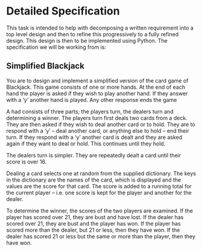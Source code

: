 # Detailed Specification

This task is intended to help with decomposing a written requirement into a top level design and then to refine this progressively to a fully refined design. This design is then to be implemented using Python. The specification we will be working from is:

## Simplified Blackjack

You are to design and implement a simplified version of the card game of Blackjack. This game consists of one or more hands. At the end of each hand the player is asked if they wish to play another hand. If they answer with a ‘y’ another hand is played. Any other response ends the game

A had consists of three parts; the players turn, the dealers turn and determining a winner.
The players turn first deals two cards from a deck. They are then asked if they wish to deal another card or to hold. They are to respond with a ‘y’ – deal another card, or anything else to hold – end their turn. If they respond with a ‘y’ another card is dealt and they are asked again if they want to deal or hold. This continues until they hold.

The dealers turn is simpler. They are repeatedly dealt a card until their score is over 16.

Dealing a card selects one at random from the supplied dictionary. The keys in the dictionary are the names of the card, which is displayed and the values are the score for that card. The score is added to a running total for the current player – i.e. one score is kept for the player and another for the dealer.

To determine the winner, the scores of the two players are examined. If the player has scored over 21, they are bust and have lost. If the dealer has scored over 21, they are bust and the player has won. If the player has scored more than the dealer, but 21 or less, then they have won. If the dealer has scored 21 or less but the same or more than the player, then they have won.
